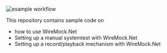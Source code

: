 ![example workflow](https://github.com/kriebb/Wiremock.net/actions/workflows/main.yml/badge.svg)

This repository contains sample code on

- how to use WireMock.Net
- Setting up a manual systemtest with WireMock.Net
- Setting up a record/playback mechanism with WireMock.Net
